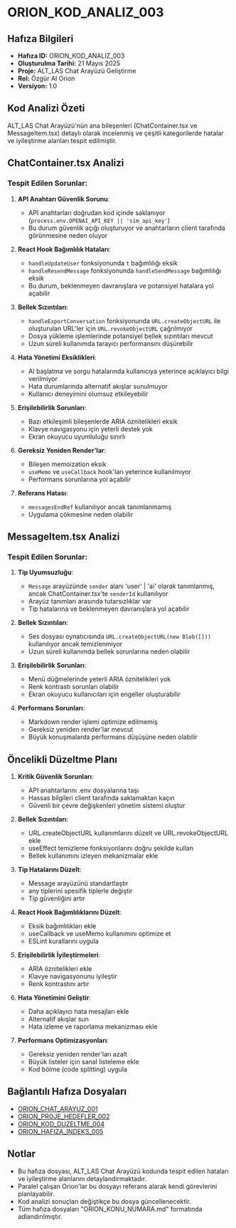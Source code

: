 # ORION_KOD_ANALIZ_003

## Hafıza Bilgileri
- **Hafıza ID:** ORION_KOD_ANALIZ_003
- **Oluşturulma Tarihi:** 21 Mayıs 2025
- **Proje:** ALT_LAS Chat Arayüzü Geliştirme
- **Rol:** Özgür AI Orion
- **Versiyon:** 1.0

## Kod Analizi Özeti
ALT_LAS Chat Arayüzü'nün ana bileşenleri (ChatContainer.tsx ve MessageItem.tsx) detaylı olarak incelenmiş ve çeşitli kategorilerde hatalar ve iyileştirme alanları tespit edilmiştir.

## ChatContainer.tsx Analizi

### Tespit Edilen Sorunlar:
1. **API Anahtarı Güvenlik Sorunu**: 
   - API anahtarları doğrudan kod içinde saklanıyor (`process.env.OPENAI_API_KEY || 'sim_api_key'`)
   - Bu durum güvenlik açığı oluşturuyor ve anahtarların client tarafında görünmesine neden oluyor

2. **React Hook Bağımlılık Hataları**: 
   - `handleUpdateUser` fonksiyonunda `t` bağımlılığı eksik
   - `handleResendMessage` fonksiyonunda `handleSendMessage` bağımlılığı eksik
   - Bu durum, beklenmeyen davranışlara ve potansiyel hatalara yol açabilir

3. **Bellek Sızıntıları**:
   - `handleExportConversation` fonksiyonunda `URL.createObjectURL` ile oluşturulan URL'ler için `URL.revokeObjectURL` çağrılmıyor
   - Dosya yükleme işlemlerinde potansiyel bellek sızıntıları mevcut
   - Uzun süreli kullanımda tarayıcı performansını düşürebilir

4. **Hata Yönetimi Eksiklikleri**:
   - AI başlatma ve sorgu hatalarında kullanıcıya yeterince açıklayıcı bilgi verilmiyor
   - Hata durumlarında alternatif akışlar sunulmuyor
   - Kullanıcı deneyimini olumsuz etkileyebilir

5. **Erişilebilirlik Sorunları**:
   - Bazı etkileşimli bileşenlerde ARIA öznitelikleri eksik
   - Klavye navigasyonu için yeterli destek yok
   - Ekran okuyucu uyumluluğu sınırlı

6. **Gereksiz Yeniden Render'lar**:
   - Bileşen memoization eksik
   - `useMemo` ve `useCallback` hook'ları yeterince kullanılmıyor
   - Performans sorunlarına yol açabilir

7. **Referans Hatası**:
   - `messagesEndRef` kullanılıyor ancak tanımlanmamış
   - Uygulama çökmesine neden olabilir

## MessageItem.tsx Analizi

### Tespit Edilen Sorunlar:
1. **Tip Uyumsuzluğu**:
   - `Message` arayüzünde `sender` alanı 'user' | 'ai' olarak tanımlanmış, ancak ChatContainer.tsx'te `senderId` kullanılıyor
   - Arayüz tanımları arasında tutarsızlıklar var
   - Tip hatalarına ve beklenmeyen davranışlara yol açabilir

2. **Bellek Sızıntıları**:
   - Ses dosyası oynatıcısında `URL.createObjectURL(new Blob([]))` kullanılıyor ancak temizlenmiyor
   - Uzun süreli kullanımda bellek sorunlarına neden olabilir

3. **Erişilebilirlik Sorunları**:
   - Menü düğmelerinde yeterli ARIA öznitelikleri yok
   - Renk kontrastı sorunları olabilir
   - Ekran okuyucu kullanıcıları için engeller oluşturabilir

4. **Performans Sorunları**:
   - Markdown render işlemi optimize edilmemiş
   - Gereksiz yeniden render'lar mevcut
   - Büyük konuşmalarda performans düşüşüne neden olabilir

## Öncelikli Düzeltme Planı

1. **Kritik Güvenlik Sorunları**:
   - API anahtarlarını .env dosyalarına taşı
   - Hassas bilgileri client tarafında saklamaktan kaçın
   - Güvenli bir çevre değişkenleri yönetim sistemi oluştur

2. **Bellek Sızıntıları**:
   - URL.createObjectURL kullanımlarını düzelt ve URL.revokeObjectURL ekle
   - useEffect temizleme fonksiyonlarını doğru şekilde kullan
   - Bellek kullanımını izleyen mekanizmalar ekle

3. **Tip Hatalarını Düzelt**:
   - Message arayüzünü standartlaştır
   - any tiplerini spesifik tiplerle değiştir
   - Tip güvenliğini artır

4. **React Hook Bağımlılıklarını Düzelt**:
   - Eksik bağımlılıkları ekle
   - useCallback ve useMemo kullanımını optimize et
   - ESLint kurallarını uygula

5. **Erişilebilirlik İyileştirmeleri**:
   - ARIA öznitelikleri ekle
   - Klavye navigasyonunu iyileştir
   - Renk kontrastını artır

6. **Hata Yönetimini Geliştir**:
   - Daha açıklayıcı hata mesajları ekle
   - Alternatif akışlar sun
   - Hata izleme ve raporlama mekanizması ekle

7. **Performans Optimizasyonları**:
   - Gereksiz yeniden render'ları azalt
   - Büyük listeler için sanal listeleme ekle
   - Kod bölme (code splitting) uygula

## Bağlantılı Hafıza Dosyaları
- [ORION_CHAT_ARAYUZ_001](/home/ubuntu/orion_manus/hafiza/ORION_CHAT_ARAYUZ_001.md)
- [ORION_PROJE_HEDEFLER_002](/home/ubuntu/orion_manus/hafiza/ORION_PROJE_HEDEFLER_002.md)
- [ORION_KOD_DUZELTME_004](/home/ubuntu/orion_manus/hafiza/ORION_KOD_DUZELTME_004.md)
- [ORION_HAFIZA_INDEKS_005](/home/ubuntu/orion_manus/hafiza/ORION_HAFIZA_INDEKS_005.md)

## Notlar
- Bu hafıza dosyası, ALT_LAS Chat Arayüzü kodunda tespit edilen hataları ve iyileştirme alanlarını detaylandırmaktadır.
- Paralel çalışan Orion'lar bu dosyayı referans alarak kendi görevlerini planlayabilir.
- Kod analizi sonuçları değiştikçe bu dosya güncellenecektir.
- Tüm hafıza dosyaları "ORION_KONU_NUMARA.md" formatında adlandırılmıştır.
